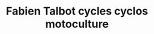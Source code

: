 ---
title: "Fabien Talbot cycles cyclos motoculture"
url: /droue/fabien-talbot-cycles-cyclos-motoculture/
shop: vélo
---
